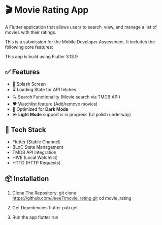 # 🎬 Movie Rating App

A Flutter application that allows users to search, view, and manage a list of movies with their ratings.

This is a submission for the Mobile Developer Assessment. It includes the following core features:

This app is build using Flutter 3.13.9

## ✅ Features

- 🚀 Splash Screen  
- ⏳ Loading State for API fetches  
- 🔍 Search Functionality (Movie search via TMDB API)  
- ❤️ Watchlist feature (Add/remove movies)  
- 🌙 Optimized for **Dark Mode**  
- ☀️ **Light Mode** support is in progress (UI polish underway)

## 🔧 Tech Stack

- Flutter (Stable Channel)
- BLoC State Management
- TMDB API Integration
- HIVE (Local Watchlist)
- HTTO (HTTP Requests)

## 📦 Installation

1. Clone The Repository:
   git clone https://github.com/Jeee7/movie_rating.git
   cd movie_rating

2. Get Depedencies
   flutter pub get

3. Run the app
   flutter run
